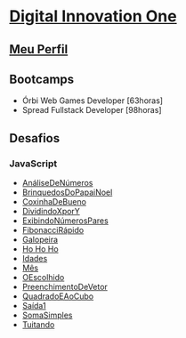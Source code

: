 # [Digital Innovation One](https://web.dio.me/home)

## [Meu Perfil](https://web.dio.me/users/felipe_crema_ribeiro?tab=achievements)

## Bootcamps
- Órbi Web Games Developer [63horas]
- Spread Fullstack Developer [98horas]

## Desafios
### JavaScript
- [AnáliseDeNúmeros](https://github.com/felipetega/DIO.ME/blob/git/DESAFIOS/JavaScript/AnaliseDeNumeros.js)
- [BrinquedosDoPapaiNoel](https://github.com/felipetega/DIO.ME/blob/git/DESAFIOS/JavaScript/BrinquedosDoPapaiNoel.js)
- [CoxinhaDeBueno](https://github.com/felipetega/DIO.ME/blob/git/DESAFIOS/JavaScript/CoxinhaDeBueno.js)
- [DividindoXporY](https://github.com/felipetega/DIO.ME/blob/git/DESAFIOS/JavaScript/DividindoXporY.js)
- [ExibindoNúmerosPares](https://github.com/felipetega/DIO.ME/blob/git/DESAFIOS/JavaScript/ExibindoNumerosPares.js)
- [FibonacciRápido](https://github.com/felipetega/DIO.ME/blob/git/DESAFIOS/JavaScript/FibonacciRapido.js)
- [Galopeira](https://github.com/felipetega/DIO.ME/blob/git/DESAFIOS/JavaScript/Galopeira.js)
- [Ho Ho Ho](https://github.com/felipetega/DIO.ME/blob/git/DESAFIOS/JavaScript/Ho%20Ho%20Ho.js)
- [Idades](https://github.com/felipetega/DIO.ME/blob/git/DESAFIOS/JavaScript/Idades.js)
- [Mês](https://github.com/felipetega/DIO.ME/blob/git/DESAFIOS/JavaScript/Mes.js)
- [OEscolhido](https://github.com/felipetega/DIO.ME/blob/git/DESAFIOS/JavaScript/OEscolhido.js)
- [PreenchimentoDeVetor](https://github.com/felipetega/DIO.ME/blob/git/DESAFIOS/JavaScript/PreenchimentoDeVetor.js)
- [QuadradoEAoCubo](https://github.com/felipetega/DIO.ME/blob/git/DESAFIOS/JavaScript/QuadradoEAoCubo.js)
- [Saída1](https://github.com/felipetega/DIO.ME/blob/git/DESAFIOS/JavaScript/Saida1.js)
- [SomaSimples](https://github.com/felipetega/DIO.ME/blob/git/DESAFIOS/JavaScript/SomaSimples.js)
- [Tuitando](https://github.com/felipetega/DIO.ME/blob/git/DESAFIOS/JavaScript/Tuitando.js)
